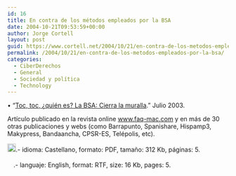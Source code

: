 ```yaml
---
id: 16
title: En contra de los métodos empleados por la BSA
date: 2004-10-21T09:53:59+00:00
author: Jorge Cortell
layout: post
guid: https://www.cortell.net/2004/10/21/en-contra-de-los-metodos-empleados-por-la-bsa/
permalink: /2004/10/21/en-contra-de-los-metodos-empleados-por-la-bsa/
categories:
  - CiberDerechos
  - General
  - Sociedad y polí­tica
  - Technology
---
```

• “<a href="https://homepage.mac.com/jorgecortell/docs/BSAcierramuralla.pdf" target="_blank">Toc, toc, &iquest;quién es? La BSA: Cierra la muralla</a>.” Julio 2003.
                    
Artículo publicado en la revista online <a href="https://www.faq-mac.com" target="_blank">www.faq-mac.com</a> y en más de 30 otras publicaciones y webs (como Barrapunto, Spanishare, Hispamp3, Makypress, Bandaancha, CPSR-ES, Telépolis, etc).
                    
<a href="https://homepage.mac.com/jorgecortell/docs/ComentLSSI.pdf" target="_blank"><img src="https://homepage.mac.com/jorgecortell/images/pdf.gif" width="19" height="19" border="0" /></a>.- idioma: Castellano, formato: PDF, tamaño: 312 Kb, páginas: 5. 
                    
<a href="https://homepage.mac.com/jorgecortell/docs/BSA-en.rtf" target="_blank"><img src="https://homepage.mac.com/jorgecortell/images/rtf.gif" width="14" height="18" border="0" /></a>.- languaje: English, format: RTF, size: 16 Kb, pages: 5.